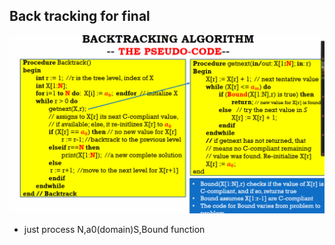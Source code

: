 ## Back tracking for final

![image-20211119113338566](backtracking.assets/image-20211119113338566.png)

- just process N,a0(domain)S,Bound function

